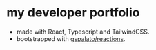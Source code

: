 # my developer portfolio
- made with React, Typescript and TailwindCSS.
- bootstrapped with [gspalato/reactions](https://github.com/gspalato/reactions).